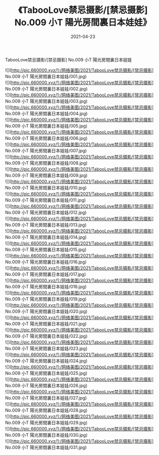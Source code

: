 ﻿---
layout: post
title:  《TabooLove禁忌摄影/[禁忌摄影] No.009 小T 陽光房間裏日本娃娃》
date:   2021-04-23
img: http://pic.660000.xyz/1:/网络美图/2021/TabooLove禁忌摄影/[禁忌摄影] No.009 小T 陽光房間裏日本娃娃/000.jpg
categories: [美女, 清纯, 唯美]
---

TabooLove禁忌摄影/[禁忌摄影] No.009 小T 陽光房間裏日本娃娃

 ![](http://pic.660000.xyz/1:/网络美图/2021/TabooLove禁忌摄影/[禁忌摄影] No.009 小T 陽光房間裏日本娃娃/001.jpg) <br>![](http://pic.660000.xyz/1:/网络美图/2021/TabooLove禁忌摄影/[禁忌摄影] No.009 小T 陽光房間裏日本娃娃/002.jpg) <br>![](http://pic.660000.xyz/1:/网络美图/2021/TabooLove禁忌摄影/[禁忌摄影] No.009 小T 陽光房間裏日本娃娃/003.jpg) <br>![](http://pic.660000.xyz/1:/网络美图/2021/TabooLove禁忌摄影/[禁忌摄影] No.009 小T 陽光房間裏日本娃娃/004.jpg) <br>![](http://pic.660000.xyz/1:/网络美图/2021/TabooLove禁忌摄影/[禁忌摄影] No.009 小T 陽光房間裏日本娃娃/005.jpg) <br>![](http://pic.660000.xyz/1:/网络美图/2021/TabooLove禁忌摄影/[禁忌摄影] No.009 小T 陽光房間裏日本娃娃/006.jpg) <br>![](http://pic.660000.xyz/1:/网络美图/2021/TabooLove禁忌摄影/[禁忌摄影] No.009 小T 陽光房間裏日本娃娃/007.jpg) <br>![](http://pic.660000.xyz/1:/网络美图/2021/TabooLove禁忌摄影/[禁忌摄影] No.009 小T 陽光房間裏日本娃娃/008.jpg) <br>![](http://pic.660000.xyz/1:/网络美图/2021/TabooLove禁忌摄影/[禁忌摄影] No.009 小T 陽光房間裏日本娃娃/009.jpg) <br>![](http://pic.660000.xyz/1:/网络美图/2021/TabooLove禁忌摄影/[禁忌摄影] No.009 小T 陽光房間裏日本娃娃/010.jpg) <br>![](http://pic.660000.xyz/1:/网络美图/2021/TabooLove禁忌摄影/[禁忌摄影] No.009 小T 陽光房間裏日本娃娃/011.jpg) <br>![](http://pic.660000.xyz/1:/网络美图/2021/TabooLove禁忌摄影/[禁忌摄影] No.009 小T 陽光房間裏日本娃娃/012.jpg) <br>![](http://pic.660000.xyz/1:/网络美图/2021/TabooLove禁忌摄影/[禁忌摄影] No.009 小T 陽光房間裏日本娃娃/013.jpg) <br>![](http://pic.660000.xyz/1:/网络美图/2021/TabooLove禁忌摄影/[禁忌摄影] No.009 小T 陽光房間裏日本娃娃/014.jpg) <br>![](http://pic.660000.xyz/1:/网络美图/2021/TabooLove禁忌摄影/[禁忌摄影] No.009 小T 陽光房間裏日本娃娃/015.jpg) <br>![](http://pic.660000.xyz/1:/网络美图/2021/TabooLove禁忌摄影/[禁忌摄影] No.009 小T 陽光房間裏日本娃娃/016.jpg) <br>![](http://pic.660000.xyz/1:/网络美图/2021/TabooLove禁忌摄影/[禁忌摄影] No.009 小T 陽光房間裏日本娃娃/017.jpg) <br>![](http://pic.660000.xyz/1:/网络美图/2021/TabooLove禁忌摄影/[禁忌摄影] No.009 小T 陽光房間裏日本娃娃/018.jpg) <br>![](http://pic.660000.xyz/1:/网络美图/2021/TabooLove禁忌摄影/[禁忌摄影] No.009 小T 陽光房間裏日本娃娃/019.jpg) <br>![](http://pic.660000.xyz/1:/网络美图/2021/TabooLove禁忌摄影/[禁忌摄影] No.009 小T 陽光房間裏日本娃娃/020.jpg) <br>![](http://pic.660000.xyz/1:/网络美图/2021/TabooLove禁忌摄影/[禁忌摄影] No.009 小T 陽光房間裏日本娃娃/021.jpg) <br>![](http://pic.660000.xyz/1:/网络美图/2021/TabooLove禁忌摄影/[禁忌摄影] No.009 小T 陽光房間裏日本娃娃/022.jpg) <br>![](http://pic.660000.xyz/1:/网络美图/2021/TabooLove禁忌摄影/[禁忌摄影] No.009 小T 陽光房間裏日本娃娃/023.jpg) <br>![](http://pic.660000.xyz/1:/网络美图/2021/TabooLove禁忌摄影/[禁忌摄影] No.009 小T 陽光房間裏日本娃娃/024.jpg) <br>![](http://pic.660000.xyz/1:/网络美图/2021/TabooLove禁忌摄影/[禁忌摄影] No.009 小T 陽光房間裏日本娃娃/025.jpg) <br>![](http://pic.660000.xyz/1:/网络美图/2021/TabooLove禁忌摄影/[禁忌摄影] No.009 小T 陽光房間裏日本娃娃/026.jpg) <br>![](http://pic.660000.xyz/1:/网络美图/2021/TabooLove禁忌摄影/[禁忌摄影] No.009 小T 陽光房間裏日本娃娃/027.jpg) <br>![](http://pic.660000.xyz/1:/网络美图/2021/TabooLove禁忌摄影/[禁忌摄影] No.009 小T 陽光房間裏日本娃娃/028.jpg) <br>![](http://pic.660000.xyz/1:/网络美图/2021/TabooLove禁忌摄影/[禁忌摄影] No.009 小T 陽光房間裏日本娃娃/029.jpg) <br>![](http://pic.660000.xyz/1:/网络美图/2021/TabooLove禁忌摄影/[禁忌摄影] No.009 小T 陽光房間裏日本娃娃/030.jpg) <br>![](http://pic.660000.xyz/1:/网络美图/2021/TabooLove禁忌摄影/[禁忌摄影] No.009 小T 陽光房間裏日本娃娃/031.jpg) <br>